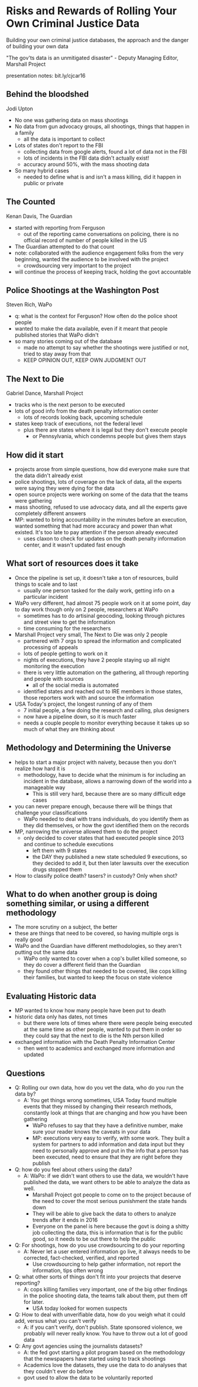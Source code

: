 Risks and Rewards of Rolling Your Own Criminal Justice Data
===========
Building your own criminal justice databases, the approach and the danger of building your own data

"The gov'ts data is an unmitigated disaster" - Deputy Managing Editor, Marshall Project

presentation notes: bit.ly/cjcar16

## Behind the bloodshed
Jodi Upton
* No one was gathering data on mass shootings
* No data from gun advocacy groups, all shootings, things that happen in a family
  * all the data is important to collect
* Lots of states don't report to the FBI
  * collecting data from google alerts, found a lot of data not in the FBI
  * lots of incidents in the FBI data didn't actually exist!
  * accuracy around 50%, with the mass shooting data
* So many hybrid cases
  * needed to define what is and isn't a mass killing, did it happen in public or private

## The Counted
Kenan Davis, The Guardian
* started with reporting from Ferguson
  * out of the reporting came conversations on policing, there is no official record of number of people killed in the US
* The Guardian attempted to do that count
* note: collaborated with the audience engagement folks from the very beginning, wanted the audience to be involved with the project
  * crowdsourcing very important to the project
* will continue the process of keeping track, holding the govt accountable

## Police Shootings at the Washington Post
Steven Rich, WaPo
* q: what is the context for Ferguson? How often do the police shoot people
* wanted to make the data available, even if it meant that people published stories that WaPo didn't
* so many stories coming out of the database
  * made no attempt to say whether the shootings were justified or not, tried to stay away from that
  * KEEP OPINION OUT, KEEP OWN JUDGMENT OUT

## The Next to Die
Gabriel Dance, Marshall Project
* tracks who is the next person to be executed
* lots of good info from the death penalty information center
  * lots of records looking back, upcoming schedule
* states keep track of executions, not the federal level
  * plus there are states where it is legal but they don't execute people
    * or Pennsylvania, which condemns people but gives them stays


## How did it start
* projects arose from simple questions, how did everyone make sure that the data didn't already exist
* police shootings, lots of coverage on the lack of data, all the experts were saying they were dying for the data
* open source projects were working on some of the data that the teams were gathering
* mass shooting, refused to use advocacy data, and all the experts gave completely different answers
* MP: wanted to bring accountability in the minutes before an execution, wanted something that had more accuracy and power than what existed. It's too late to pay attention if the person already executed
  * uses claxon to check for updates on the death penalty information center, and it wasn't updated fast enough

## What sort of resources does it take
* Once the pipeline is set up, it doesn't take a ton of resources, build things to scale and to last
  * usually one person tasked for the daily work, getting info on a particular incident
* WaPo very different, had almost 75 people work on it at some point, day to day work though only on 2 people, researchers at WaPo
  * sometimes has to do artisinal geocoding, looking through pictures and street view to get the information
  * time consuming for the researchers
* Marshall Project very small, The Next to Die was only 2 people
  * partnered with 7 orgs to spread the information and complicated processing of appeals
  * lots of people getting to work on it
  * nights of executions, they have 2 people staying up all night monitoring the execution
  * there is very little automation on the gathering, all through reporting and people with sources
    * all of the social media is automated
  * identified states and reached out to IRE members in those states, those reporters work with and source the information
* USA Today's project, the longest running of any of them
  * 7 initial people, a few doing the research and calling, plus designers
  * now have a pipeline down, so it is much faster
  * needs a couple people to monitor everything because it takes up so much of what they are thinking about

## Methodology and Determining the Universe
* helps to start a major project with naivety, because then you don't realize how hard it is
  * methodology, have to decide what the minimum is for including an incident in the database, allows a narrowing down of the world into a manageable way
    * This is still very hard, because there are so many difficult edge cases
* you can never prepare enough, because there will be things that challenge your classifications
  * WaPo needed to deal with trans individuals, do you identify them as they did themselves, or how the govt identified them on the records
* MP, narrowing the universe allowed them to do the project
  * only decided to cover states that had executed people since 2013 and continue to schedule executions
    * left them with 9 states
    * the DAY they published a new state scheduled 9 executions, so they decided to add it, but then later lawsuits over the execution drugs stopped them
* How to classify police death? tasers? in custody? Only when shot?

## What to do when another group is doing something similar, or using a different methodology
* The more scrutiny on a subject, the better
* these are things that need to be covered, so having multiple orgs is really good
* WaPo and the Guardian have different methodologies, so they aren't putting out the same data
  * WaPo only wanted to cover when a cop's bullet killed someone, so they do cover a different field than the Guardian
  * they found other things that needed to be covered, like cops killing their families, but wanted to keep the focus on state violence

## Evaluating Historic data
* MP wanted to know how many people have been put to death
* historic data only has dates, not times
  * but there were lots of times where there were people being executed at the same time as other people, wanted to put them in order so they could say that the next to die is the Nth person killed
* exchanged information with the Death Penalty Information Center
  * then went to academics and exchanged more information and updated

## Questions
* Q: Rolling our own data, how do you vet the data, who do you run the data by?
  * A: You get things wrong sometimes, USA Today found multiple events that they missed by changing their research methods, constantly look at things that are changing and how you have been gathering
    * WaPo refuses to say that they have a definitive number, make sure your reader knows the caveats in your data
    * MP: executions very easy to verify, with some work. They built a system for partners to add information and data input but they need to personally approve and put in the info that a person has been executed, need to ensure that they are right before they publish
* Q: how do you feel about others using the data?
    * A: WaPo: if we didn't want others to use the data, we wouldn't have published the data, we want others to be able to analyze the data as well.
      * Marshall Project got people to come on to the project because of the need to cover the most serious punishment the state hands down
      * They will be able to give back the data to others to analyze trends after it ends in 2016
      * Everyone on the panel is here because the govt is doing a shitty job collecting the data, this is information that is for the public good, so it needs to be out there to help the public
* Q: For shootings, how do you use crowdsourcing to do your reporting
  * A: Never let a user entered information go live, it always needs to be corrected, fact-checked, verified, and reported
    * Use crowdsourcing to help gather information, not report the information, tips often wrong
* Q: what other sorts of things don't fit into your projects that deserve reporting?
  * A: cops killing families very important, one of the big other findings in the police shooting data, the teams talk about them, put them off for later.
    * USA today looked for women suspects
* Q: How to deal with unverifiable data, how do you weigh what it could add, versus what you can't verify
  * A: if you can't verify, don't publish. State sponsored violence, we probably will never really know. You have to throw out a lot of good data
* Q: Any govt agencies using the journalists datasets?
  * A: the fed govt starting a pilot program based on the methodology that the newspapers have started using to track shootings
  * Academics love the datasets, they use the data to do analyses that they couldn't ever do before 
  * govt used to allow the data to be voluntarily reported
